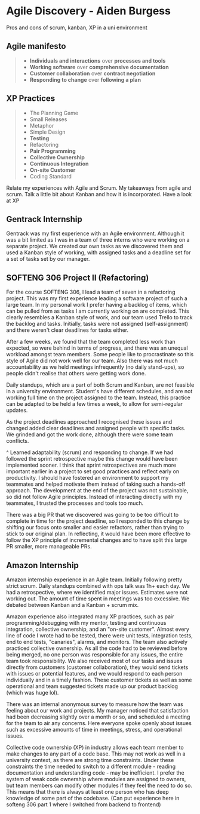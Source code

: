 # Agile Discovery - Aiden Burgess

Pros and cons of scrum, kanban, XP in a uni environment

## Agile manifesto

> - **Individuals and interactions** over **processes and tools**
> - **Working software** over **comprehensive documentation**
> - **Customer collaboration** over **contract negotiation**
> - **Responding to change** over **following a plan**

## XP Practices

> - The Planning Game
> - Small Releases
> - Metaphor
> - Simple Design
> - **Testing**
> - Refactoring
> - **Pair Programming**
> - **Collective Ownership**
> - **Continuous Integration**
> - **On-site Customer**
> - Coding Standard

Relate my experiences with Agile and Scrum. My takeaways from agile and scrum. Talk a little bit about Kanban and how it is incorporated. Have a look at XP

## Gentrack Internship

Gentrack was my first experience with an Agile environment. Although it was a bit limited as I was in a team of three interns who were working on a separate project. We created our own tasks as we discovered them and used a Kanban style of working, with assigned tasks and a deadline set for a set of tasks set by our manager.

## SOFTENG 306 Project II (Refactoring)

For the course SOFTENG 306, I lead a team of seven in a refactoring project. This was my first experience leading a software project of such a large team. In my personal work I prefer having a backlog of items, which can be pulled from as tasks I am currently working on are completed. This clearly resembles a Kanban style of work, and our team used Trello to track the backlog and tasks. Initially, tasks were not assigned (self-assignment) and there weren't clear deadlines for tasks either. 

After a few weeks, we found that the team completed less work than expected, so were behind in terms of progress, and there was an unequal workload amongst team members. Some people like to procrastinate so this style of Agile did not work well for our team. Also there was not much accountability as we held meetings infrequently (no daily stand-ups), so people didn't realise that others were getting work done. 

Daily standups, which are a part of both Scrum and Kanban, are not feasible in a university environment. Student's have different schedules, and are not working full time on the project assigned to the team. Instead, this practice can be adapted to be held a few times a week, to allow for semi-regular updates.

As the project deadlines approached I recognised these issues and changed added clear deadlines and assigned people with specific tasks. We grinded and got the work done, although there were some team conflicts.

^ Learned adaptability (scrum) and responding to change. If we had followed the sprint retrospective maybe this change would have been implemented sooner. I think that sprint retrospectives are much more important earlier in a project to set good practices and reflect early on productivity. I should have fostered an environment to support my teammates and helped motivate them instead of taking such a hands-off approach. The development at the end of the project was not sustainable, so did not follow Agile principles. Instead of interacting directly with my teammates, I trusted the processes and tools too much. 

There was a big PR that we discovered was going to be too difficult to complete in time for the project deadline, so I responded to this change by shifting our focus onto smaller and easier refactors, rather than trying to stick to our original plan. In reflecting, it would have been more effective to follow the XP principle of incremental changes and to have split this large PR smaller, more manageable PRs. 

## Amazon Internship

Amazon internship experience in an Agile team. Initially following pretty strict scrum. Daily standups combined with ops talk was 1h+ each day. We had a retrospective, where we identified major issues. Estimates were not working out. The amount of time spent in meetings was too excessive. We debated between Kanban and a Kanban + scrum mix.

Amazon experience also integrated many XP practices, such as pair programming/debugging with my mentor, testing and continuous integration, collective ownership, and an "on-site customer". Almost every line of code I wrote had to be tested, there were unit tests, integration tests, end to end tests, "canaries", alarms, and monitors. The team also actively practiced collective ownership. As all the code had to be reviewed before being merged, no one person was responsible for any issues, the entire team took responsibility. We also received most of our tasks and issues directly from customers (customer collaboration), they would send tickets with issues or potential features, and we would respond to each person individually and in a timely fashion. These customer tickets as well as some operational and team suggested tickets made up our product backlog (which was huge lol).

There was an internal anonymous survey to measure how the team was feeling about our work and projects. My manager noticed that satisfaction had been decreasing slightly over a month or so, and scheduled a meeting for the team to air any concerns. Here everyone spoke openly about issues such as excessive amounts of time in meetings, stress, and operational issues.

Collective code ownership (XP) in industry allows each team member to make changes to any part of a code base. This may not work as well in a university context, as there are strong time constraints. Under these constraints the time needed to switch to a different module - reading documentation and understanding code - may be inefficient. I prefer the system of weak code ownership where modules are assigned to owners, but team members can modify other modules if they feel the need to do so. This means that there is always at least one person who has deep knowledge of some part of the codebase. (Can put experience here in softeng 306 part 1 where I switched from backend to frontend)

